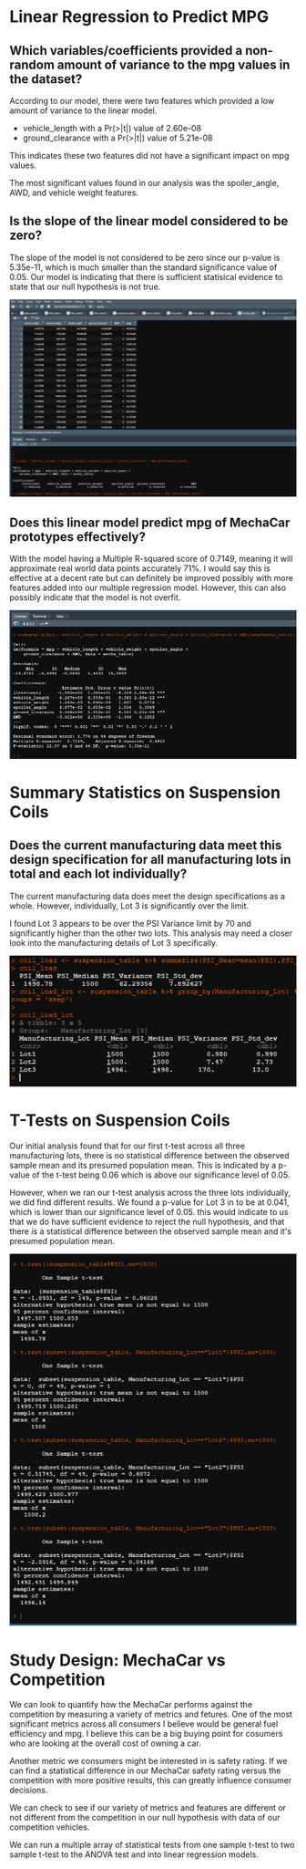 # Linear Regression to Predict MPG

## Which variables/coefficients provided a non-random amount of variance to the mpg values in the dataset?

According to our model, there were two features which provided a low amount of variance to the linear model. 

* vehicle_length with a Pr(>|t|) value of 2.60e-08
* ground_clearance with a Pr(>|t|) value of 5.21e-08


This indicates these two features did not have a significant impact on mpg values.

The most significant values found in our analysis was the spoiler_angle, AWD, and vehicle weight features.


## Is the slope of the linear model considered to be zero? 
The slope of the model is not considered to be zero since our p-value is 5.35e-11, which is much smaller than the standard significance value of 0.05. Our model is indicating that there is sufficient statisical evidence to state that our null hypothesis is not true.

![mecha_lin](https://github.com/rainmannyc/MechaCar_Statistical_Analysis/blob/2b473b2ea7c6c3836ee196a553640e9630a0db09/lm_mecha_car.png)

## Does this linear model predict mpg of MechaCar prototypes effectively?


With the model having a Multiple R-squared score of 0.7149, meaning it will approximate real world data points accurately 71%. I would say this is effective at a decent rate but can definitely be improved possibly with more features added into our multiple regression model. However, this can also possibly indicate that the model is not overfit.

![mecha_lin_summary](https://github.com/rainmannyc/MechaCar_Statistical_Analysis/blob/2b473b2ea7c6c3836ee196a553640e9630a0db09/lm__summary_mecha_car.png)

# Summary Statistics on Suspension Coils

## Does the current manufacturing data meet this design specification for all manufacturing lots in total and each lot individually?

The current manufacturing data does meet the design specifications as a whole. However, individually, Lot 3 is significantly over the limit. 


I found Lot 3 appears to be over the PSI Variance limit by 70 and significantly higher than the other two lots. This analysis may need a closer look into the manufacturing details of Lot 3 specifically.

![suspension_coils](https://github.com/rainmannyc/MechaCar_Statistical_Analysis/blob/2b473b2ea7c6c3836ee196a553640e9630a0db09/mecha_suspension.png)

# T-Tests on Suspension Coils

Our initial analysis found that for our first t-test across all three manufacturing lots, there is no statistical difference between the observed sample mean and its presumed population mean. This is indicated by a p-value of the t-test being 0.06 which is above our significance level of 0.05. 

However, when we ran our t-test analysis across the three lots individually, we did find different results. We found a p-value for Lot 3 in to be at 0.041, which is lower than our significance level of 0.05. this would indicate to us that we do have sufficient evidence to reject the null hypothesis, and that there <i>is</i> a statistical difference between the observed sample mean and it's presumed population mean. 

![t_tests](https://github.com/rainmannyc/MechaCar_Statistical_Analysis/blob/2b473b2ea7c6c3836ee196a553640e9630a0db09/t_test.png)

# Study Design: MechaCar vs Competition

We can look to quantify how the MechaCar performs against the competition by measuring a variety of metrics and fetures. One of the most significant metrics across all consumers I believe would be general fuel efficiency and mpg.
I believe this can be a big buying point for cosumers who are looking at the overall cost of owning a car. 

Another metric we consumers might be interested in is safety rating. If we can find a statistical difference in our MechaCar safety rating versus the competition with more positive results, this can greatly influence consumer decisions. 

We can check to see if our variety of metrics and features are different or not different from the competition in our null hypothesis with data of our competition vehicles. 


We can run a multiple array of statistical tests from one sample t-test to two sample t-test to the ANOVA test and into linear regression models. 
